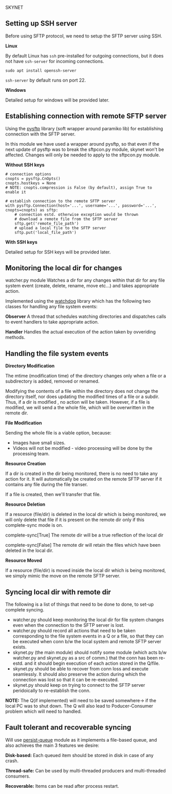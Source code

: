 SKYNET

## Setting up SSH server
Before using SFTP protocol, we need to setup the SFTP server using SSH.

**Linux**

By default Linux has `ssh` pre-installed for outgoing connections, but it does
not have `ssh-server` for incoming connections.

    sudo apt install openssh-server
`ssh-server` by default runs on port 22.

**Windows**

Detailed setup for windows will be provided later.

## Establishing connection with remote SFTP server

Using the [pysftp](http://pysftp.readthedocs.io/en/release_0.2.9/) library 
(soft wrapper around paramiko lib) for establishing connection with the SFTP 
server. 

In this module we have used a wrapper around pysftp, so that even if the next
update of pysftp was to break the sftpcon.py module, skynet won't be affected.
Changes will only be needed to apply to the sftpcon.py module.

**Without SSH keys**

    # connection options
    cnopts = pysftp.CnOpts()
    cnopts.hostkeys = None
    # NOTE: cnopts.compression is False (by default), assign True to enable it

    # establish connection to the remote SFTP server
    with pysftp.Connection(host='...', username='...', password='...', cnopts=cnopts) as sftp:
        # connection estd. otherwise exception would be thrown
        # download a remote file from the SFTP server
        sftp.get('remote_file_path')
        # upload a local file to the SFTP server
        sftp.put('local_file_path')


**With SSH keys**

Detailed setup for SSH keys will be provided later.

## Monitoring the local dir for changes

watcher.py module Watches a dir for any changes within that dir for any file 
system event (create, delete, rename, move etc...) and takes appropriate action.

Implemented using the [watchdog](https://pythonhosted.org/watchdog/) library
which has the following two classes for handling any file system events:

**Observer** A thread that schedules watching directories and dispatches
calls to event handlers to take appropriate action.

**Handler** Handles the actual execution of the action taken by ovveriding
methods.

## Handling the file system events

**Directory Modification**

The mtime (modification time) of the directory changes only when a file or a 
subdirectory is added, removed or renamed.

Modifying the contents of a file within the directory does not change the 
directory itself, nor does updating the modified times of a file or a subdir.
Thus, if a dir is modified , no action will be taken. However, if a file is 
modified, we will send a the whole file, which will be overwritten in the remote 
dir.

**File Modification**

Sending the whole file is a viable option, because:
+ Images have small sizes.
+ Videos will not be modified - video processing will be done by the processing
    team. 

**Resource Creation**

If a dir is created in the dir being monitored, there is no need to take any 
action for it. It will automatically be created on the remote SFTP server if it 
contains any file during the file transer. 

If a file is created, then we'll transfer that file.

**Resource Deletion**

If a resource (file/dir) is deleted in the local dir which is being monitored, we 
will only delete that file if it is present on the remote dir only if this complete-sync
mode is on.

complete-sync[True] The remote dir will be a true reflection of the local dir

complete-sync[False] The remote dir will retain the files which have been deleted
in the local dir.

**Resource Moved**

If a resource (file/dir) is moved inside the local dir which is being monitored, we simply mimic the move on the remote SFTP server.


## Syncing local dir with remote dir

The following is a list of things that need to be done to done, to set-up complete
syncing.

+ watcher.py should keep monitoring the local dir for file system changes even when 
  the connection to the SFTP server is lost.
+ watcher.py should record all actions that need to be taken corresponding to the
  file system events in a Q or a file, so that they can be executed when conn b/w
  the local system and remote SFTP server exists.
+ skynet.py (the main module) should notify some module (which acts b/w watcher.py 
  and skynet.py as a src of comm.) that the conn has been re-estd. and it should
  begin execution of each action stored in the Q/file.
+ skynet.py should be able to recover from conn loss and execute seamlessly. It should
  also preserve the action during which the connection was lost so that it can be
  re-executed.
+ skynet.py should keep on trying to connect to the SFTP server peridoically to
  re-establish the conn.

**NOTE:** The Q(if implemented) will need to be saved somewhere-> if the local PC was
to shut down. The Q will also lead to Poducer-Consumer problem which will need to handled.

## Fault tolerant and recoverable syncing
Will use [persist-queue](https://pypi.org/project/persist-queue/) module as it implements
a file-based queue, and also achieves the main 3 features we desire:

**Disk-based:** Each queued item should be stored in disk in case of any crash.

**Thread-safe:** Can be used by multi-threaded producers and multi-threaded consumers.

**Recoverable:** Items can be read after process restart.
